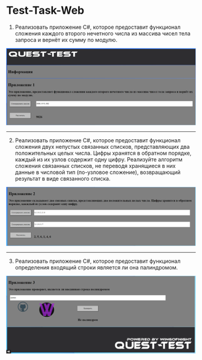 # Test-Task-Web

1) Реализовать приложение C#, которое предоставит функционал сложения каждого второго нечетного числа из массива чисел тела запроса и вернёт их сумму по модулю.

![tes-task](https://github.com/wingofnight/test-task-web/blob/master/2023-02-13_22-01-01.png)

***

2) Реализовать приложение C#, которое предоставит функционал сложения двух непустых связанных списков, представляющих два положительных целых числа. Цифры хранятся в обратном порядке, каждый из их узлов содержит одну цифру. Реализуйте алгоритм сложения связанных списков, не переводя хранящиеся в них данные в числовой тип (по-узловое сложение), возвращающий результат в виде связанного списка.

![tes-task](https://github.com/wingofnight/test-task-web/blob/master/2023-02-13_22-01-25.png)

***

3) Реализовать приложение C#, которое предоставит функционал определения входящий строки является ли она палиндромом.

![tes-task](https://github.com/wingofnight/test-task-web/blob/master/2023-02-13_22-02-09.png)

